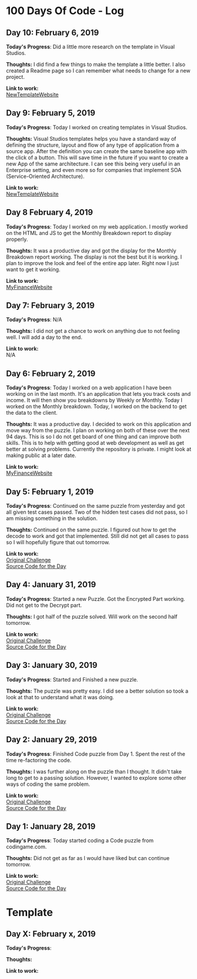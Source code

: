 # 100 Days Of Code - Log


## Day 10: February 6, 2019

**Today's Progress**: 
Did a little more research on the template in Visual Studios. 

**Thoughts:** 
I did find a few things to make the template a little better. I also created a Readme page so I can remember what needs to change for a new project. 

**Link to work:** <br> 
[NewTemplateWebsite](https://github.com/skullbone55/TemplateWeb)

## Day 9: February 5, 2019

**Today's Progress**: 
Today I worked on creating templates in Visual Studios. 

**Thoughts:** 
Visual Studios templates helps you have a standard way of defining the structure, layout and flow of any type of application from a source app. After the definition you can create the same baseline app with the click of a button. This will save time in the future if you want to create a new App of the same architecture. I can see this being very useful in an Enterprise setting, and even more so for companies that implement SOA (Service-Oriented Architecture).

**Link to work:** <br> 
[NewTemplateWebsite](https://github.com/skullbone55/TemplateWeb)

## Day 8 February 4, 2019

**Today's Progress**: 
Today I worked on my web application. I mostly worked on the HTML and JS to get the Monthly Breakdown report to display properly. 

**Thoughts:** 
It was a productive day and got the display for the Monthly Breakdown report working. The display is not the best but it is working. I plan to improve the look and feel of the entire app later. Right now I just want to get it working. 

**Link to work:** <br> 
[MyFinanceWebsite](https://github.com/skullbone55/MyFinanceWebsite)

## Day 7: February 3, 2019

**Today's Progress**: 
N/A

**Thoughts:** 
I did not get a chance to work on anything due to not feeling well. I will add a day to the end.

**Link to work:** <br> 
N/A

## Day 6: February 2, 2019

**Today's Progress**: 
Today I worked on a web application I have been working on in the last month. It's an application that lets you track costs and income. It will then show you breakdowns by Weekly or Monthly. Today I worked on the Monthly breakdown. Today, I worked on the backend to get the data to the client. 

**Thoughts:** 
It was a productive day. I decided to work on this application and move way from the puzzle. I plan on working on both of these over the next 94 days. This is so I do not get board of one thing and can improve both skills. This is to help with getting good at web development as well as get better at solving problems. Currently the repository is private. I might look at making public at a later date.

**Link to work:** <br> 
[MyFinanceWebsite](https://github.com/skullbone55/MyFinanceWebsite)

## Day 5: February 1, 2019

**Today's Progress**: 
Continued on the same puzzle from yesterday and got all given test cases passed. Two of the hidden test cases did not pass, so I am missing something in the solution.

**Thoughts:** 
Continued on the same puzzle. I figured out how to get the decode to work and got that implemented. Still did not get all cases to pass so I will hopefully figure that out tomorrow. 
 
**Link to work:** <br> 
[Original Challenge](https://www.codingame.com/ide/puzzle/encryptiondecryption-of-enigma-machine)<br>
[Source Code for the Day](https://github.com/skullbone55/CodeProjectChallenges/tree/master/CodeProjectChallenges)

## Day 4: January 31, 2019

**Today's Progress**: 
Started a new Puzzle. Got the Encrypted Part working. Did not get to the Decrypt part.

**Thoughts:** 
I got half of the puzzle solved. Will work on the second half tomorrow.

**Link to work:** <br> 
[Original Challenge](https://www.codingame.com/ide/puzzle/encryptiondecryption-of-enigma-machine)<br>
[Source Code for the Day](https://github.com/skullbone55/CodeProjectChallenges/tree/master/CodeProjectChallenges)


## Day 3: January 30, 2019

**Today's Progress**: 
Started and Finished a new puzzle.  

**Thoughts:** 
The puzzle was pretty easy. I did see a better solution so took a look at that to understand what it was doing.

**Link to work:** <br> 
[Original Challenge](https://www.codingame.com/ide/puzzle/the-river-i-)<br>
[Source Code for the Day](https://github.com/skullbone55/CodeProjectChallenges/tree/master/CodeProjectChallenges)

## Day 2: January 29, 2019

**Today's Progress**:
Finished Code puzzle from Day 1. Spent the rest of the time re-factoring the code.

**Thoughts:** 
I was further along on the puzzle than I thought. It didn't take long to get to a passing solution. However, I wanted to explore some other ways of coding the same problem.  

**Link to work:** <br> 
[Original Challenge](https://www.codingame.com/ide/puzzle/rooks-movements) <br>
[Source Code for the Day](https://github.com/skullbone55/CodeProjectChallenges/tree/master/CodeProjectChallenges)


## Day 1: January 28, 2019

**Today's Progress**: 
Today started coding a Code puzzle from codingame.com.

**Thoughts:** 
Did not get as far as I would have liked but can continue tomorrow.

**Link to work:** <br> 
[Original Challenge](https://www.codingame.com/ide/puzzle/rooks-movements) <br>
[Source Code for the Day](https://github.com/skullbone55/CodeProjectChallenges/tree/master/CodeProjectChallenges)


# Template #
## Day X: February x, 2019

**Today's Progress**: 

**Thoughts:** 

**Link to work:** <br> 

